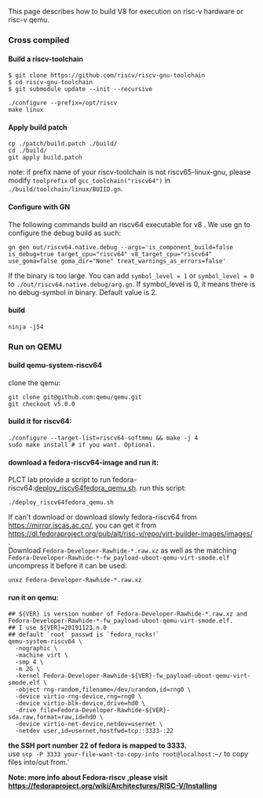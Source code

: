 This page describes how to build V8 for execution on risc-v hardware or risc-v qemu.
### Cross compiled
#### Build a riscv-toolchain
```
$ git clone https://github.com/riscv/riscv-gnu-toolchain
$ cd riscv-gnu-toolchain
$ git submodule update --init --recursive

./configure --prefix=/opt/riscv
make linux
```

#### Apply build patch
```
cp ./patch/build.patch ./build/
cd ./build/
git apply build.patch
```
note: if prefix name of your riscv-toolchain is not riscv65-linux-gnu, please modify `toolprefix` of `gcc_toolchain("riscv64")` in `./build/toolchain/linux/BUIID.gn`.

#### Configure with GN
  The following commands build an riscv64 executable for v8 . We use gn to configure the debug build as such: 
```
gn gen out/riscv64.native.debug --args='is_component_build=false is_debug=true target_cpu="riscv64" v8_target_cpu="riscv64" use_goma=false goma_dir="None" treat_warnings_as_errors=false'
```   
If the binary is too large. You can add `symbol_level = 1` or `symbol_level = 0` to `./out/riscv64.native.debug/arg.gn`. If symbol_level is 0, it means there is no debug-symbol in binary. Default value is 2.


#### build 
```
ninja -j54
```

### Run on QEMU
#### build qemu-system-riscv64
clone the qemu:
```
git clone git@github.com:qemu/qemu.git
git checkout v5.0.0
```
#### build it for riscv64:
```
./configure --target-list=riscv64-softmmu && make -j 4
sudo make install # if you want. Optional. 
```
#### download a fedora-riscv64-image and run it:
PLCT lab provide a script to run fedora-riscv64:[deploy_riscv64fedora_qemu.sh](https://github.com/isrc-cas/PLCT-Toolbox/blob/master/deploy_riscv64fedora_qemu.sh).
run this script:
```
./deploy_riscv64fedora_qemu.sh 
```

If can't download or download slowly fedora-riscv64 from https://mirror.iscas.ac.cn/, you can get it from https://dl.fedoraproject.org/pub/alt/risc-v/repo/virt-builder-images/images/ .  
Download `Fedora-Developer-Rawhide-*.raw.xz` as well as the matching `Fedora-Developer-Rawhide-*-fw_payload-uboot-qemu-virt-smode.elf`   
uncompress it before it can be used:
```
unxz Fedora-Developer-Rawhide-*.raw.xz
```
#### run it on qemu:
```
## ${VER} is version number of Fedora-Developer-Rawhide-*.raw.xz and Fedora-Developer-Rawhide-*-fw_payload-uboot-qemu-virt-smode.elf.
## I use ${VER}=20191123.n.0
## default `root` passwd is `fedora_rocks!`
qemu-system-riscv64 \
  -nographic \
  -machine virt \
  -smp 4 \
  -m 2G \
  -kernel Fedora-Developer-Rawhide-${VER}-fw_payload-uboot-qemu-virt-smode.elf \
  -object rng-random,filename=/dev/urandom,id=rng0 \
  -device virtio-rng-device,rng=rng0 \
  -device virtio-blk-device,drive=hd0 \
  -drive file=Fedora-Developer-Rawhide-${VER}-sda.raw,format=raw,id=hd0 \
  -device virtio-net-device,netdev=usernet \
  -netdev user,id=usernet,hostfwd=tcp::3333-:22
```
**the SSH port number 22 of fedora is mapped to 3333.**  
use `scp -P 3333 your-file-want-to-copy-into root@localhost:~/` to copy files into/out from.'  


**Note: more info about Fedora-riscv ,please visit https://fedoraproject.org/wiki/Architectures/RISC-V/Installing**

